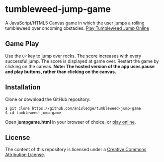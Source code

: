 # tumbleweed-jump-game
A JavaScript/HTML5 Canvas game in which the user jumps a rolling tumbleweed over oncoming obstacles. [Play Tumbleweed Jump Online](http://anisledge.github.io/games/jump.html)

## Game Play
Use the ```UP``` key to jump over rocks.
The score increases with every successful jump.
The score is displayed at game over.
Restart the game by clicking on the canvas.
**Note: The hosted version of the app uses pause and play buttons, rather than clicking on the canvas.**

## Installation
Clone or download the GitHub repository:
```
$ git clone https://github.com/anisledge/tumbleweed-jump-game
$ cd tumbleweed-jump-game
```
Open **jumpgame.html** in your browser of choice, or [play online](http://anisledge.github.io/games/jump.html).

## License
The content of this repository is licensed under a [Creative Commons Attribution License](http://creativecommons.org/licenses/by/3.0/us/).